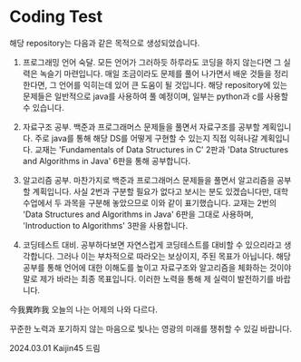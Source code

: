 # Coding Test

해당 repository는 다음과 같은 목적으로 생성되었습니다.

1. 프로그래밍 언어 숙달.
   모든 언어가 그러하듯 하루라도 코딩을 하지 않는다면 그 실력은 녹슬기 마련입니다. 매일 조금이라도 문제를 풀어 나가면서 배운 것들을 정리한다면, 그 언어를 익히는데 있어 큰 도움이 될 것입니다.
   해당 repository에 있는 문제들은 일반적으로 java를 사용하여 풀 예정이며, 일부는 python과 c를 사용할 수 있습니다.
   
2. 자료구조 공부.
   백준과 프로그래머스 문제들을 풀면서 자료구조를 공부할 계획입니다. 주로 java를 통해 해당 DS를 어떻게 구현할 수 있는지 직접 익혀나갈 계획입니다.
   교재는 'Fundamentals of Data Structures in C' 2판과 'Data Structures and Algorithms in Java' 6판을 통해 공부합니다.
   
3. 알고리즘 공부.
   마찬가지로 백준과 프로그래머스 문제들을 풀면서 알고리즘을 공부할 계획입니다. 사실 2번과 구분할 필요가 없다고 보시는 분도 있겠습니다만, 대학 수업에서 두 과목을 구분해 놓았으므로 이와 같이 표기했습니다.
   교재는 2번의 'Data Structures and Algorithms in Java' 6판을 그대로 사용하며, 'Introduction to Algorithms' 3판을 사용합니다.
  
4. 코딩테스트 대비.
   공부하다보면 자연스럽게 코딩테스트를 대비할 수 있으리라고 생각합니다. 그러나 이는 부차적으로 따라오는 보상이지, 주된 목표가 아닙니다.
   해당 공부를 통해 언어에 대한 이해도를 높이고 자료구조와 알고리즘을 체화하는 것이야말로 제가 바라는 최종 목표입니다. 이러한 노력을 통해 제 실력이 발전하기를 바랍니다.


今我異昨我
오늘의 나는 어제의 나와 다르다.

꾸준한 노력과 포기하지 않는 마음으로 빛나는 영광의 미래를 쟁취할 수 있길 바랍니다.

2024.03.01
Kaijin45 드림
